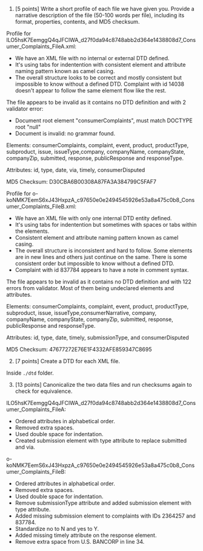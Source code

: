 1. [5 points] Write a short profile of each file we have given you. Provide a narrative description of the file (50-100 words per file), including its format, properties, contents, and MD5 checksum. 

Profile for lLO5hsK7EemggQ4qJFCIWA_d27f0da94c8748abb2d364e1438808d7_Consumer_Complaints_FileA.xml:
  - We have an XML file with no internal or external DTD defined. 
  - It's using tabs for indentention with consistent element and attribute naming pattern known as camel casing. 
  - The overall structure looks to be correct and mostly consistent but impossible to know without a defined DTD. Complaint with id 14038 doesn't appear to follow the same element flow like the rest. 

The file appears to be invalid as it contains no DTD definition and with 2 validator error:  

- Document root element "consumerComplaints", must match DOCTYPE root "null"
- Document is invalid: no grammar found.

Elements: consumerComplaints, complaint, event, product, productType, subproduct, issue, issueType,company, companyName, companyState, companyZip, submitted, response, publicResponse and responseType. 

Attributes: id, type, date, via, timely, consumerDisputed

MD5 Checksum: D30CBA6B00308A87FA3A384799C5FAF7


Profile for o-koNMK7EemS6xJ43HxpzA_c97650e0e2494545926e53a8a475c0b8_Consumer_Complaints_FileB.xml:
  - We have an XML file with only one internal DTD entity defined. 
  - It's using tabs for indentention but sometimes with spaces or tabs within the elements. 
  - Consistent element and attribute naming pattern known as camel casing. 
  - The overall structure is inconsistent and hard to follow. Some elements are in new lines and others just continue on the same. There is some consistent order but impossible to know without a defined DTD. 
  - Complaint with id 837784 appears to have a note in comment syntax. 

The file appears to be invalid as it contains no DTD definition and with 122 errors from validator. Most of them being undeclared elements and attributes. 

Elements: consumerComplaints, complaint, event, product, productType, subproduct, issue, issueType,consumerNarrative, company, companyName, companyState, companyZip, submitted, response, publicResponse and responseType. 

Attributes: id, type, date, timely, submissionType, and consumerDisputed

MD5 Checksum: 47677272E76E1F4332AFE859347C8695

2. [7 points] Create a DTD for each XML file. 

Inside `./dtd` folder.


3. [13 points] Canonicalize the two data files and run checksums again to check for equivalence.

lLO5hsK7EemggQ4qJFCIWA_d27f0da94c8748abb2d364e1438808d7_Consumer_Complaints_FileA:
- Ordered attributes in alphabetical order. 
- Removed extra spaces. 
- Used double space for indentation.  
- Created submission element with type attribute to replace submitted and via. 

o-koNMK7EemS6xJ43HxpzA_c97650e0e2494545926e53a8a475c0b8_Consumer_Complaints_FileB:
- Ordered attributes in alphabetical order. 
- Removed extra spaces. 
- Used double space for indentation.  
- Remove submissionType attribute and added submission element with type attribute.
- Added missing submission element to complaints with IDs 2364257 and 837784.
- Standardize no to N and yes to Y. 
- Added missing timely attribute on the response element.
- Remove extra space from U.S. BANCORP in line 34.